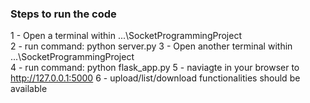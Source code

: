 ### Steps to run the code

1 - Open a terminal within ...\SocketProgrammingProject\
2 - run command: python server.py
3 - Open another terminal within ...\SocketProgrammingProject\
4 - run command: python flask_app.py
5 - naviagte in your browser to http://127.0.0.1:5000
6 - upload/list/download functionalities should be available
